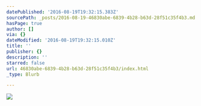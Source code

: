 ```yaml
---
datePublished: '2016-08-19T19:32:15.383Z'
sourcePath: _posts/2016-08-19-46830abe-6839-4b28-b63d-28f51c35f4b3.md
hasPage: true
author: []
via: {}
dateModified: '2016-08-19T19:32:15.010Z'
title: ''
publisher: {}
description: ''
starred: false
url: 46830abe-6839-4b28-b63d-28f51c35f4b3/index.html
_type: Blurb

---
```

![](https://the-grid-user-content.s3-us-west-2.amazonaws.com/cba85642-58bd-4a0b-9efc-d2b50eb17ac9.jpg)
